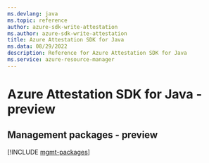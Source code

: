 ```yaml
---
ms.devlang: java
ms.topic: reference
author: azure-sdk-write-attestation
ms.author: azure-sdk-write-attestation
title: Azure Attestation SDK for Java
ms.data: 08/29/2022
description: Reference for Azure Attestation SDK for Java
ms.service: azure-resource-manager
---
```

# Azure Attestation SDK for Java - preview

## Management packages - preview
[!INCLUDE [mgmt-packages](attestation-mgmt-index.md)]